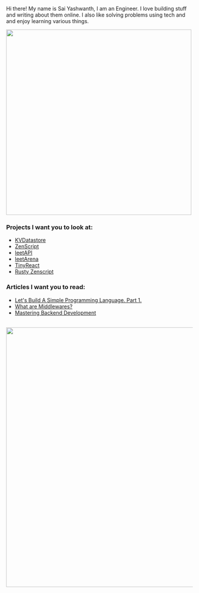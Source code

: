 Hi there! My name is Sai Yashwanth, I am an Engineer. I love building stuff and writing about them online. I also like solving problems using tech and and enjoy learning various things. 

<img src="https://user-images.githubusercontent.com/74038190/225813708-98b745f2-7d22-48cf-9150-083f1b00d6c9.gif" width="500">

### Projects I want you to look at:
* [KVDatastore](https://github.com/theyashwanthsai/KVDatastore)
* [ZenScript](https://github.com/theyashwanthsai/ZenScript) 
* [leetAPI](https://github.com/theyashwanthsai/leetAPI) 
* [leetArena](https://github.com/theyashwanthsai/leetArena)
* [TinyReact](https://github.com/theyashwanthsai/TinyReact)
* [Rusty Zenscript](https://github.com/theyashwanthsai/Rusty-ZenScript)


### Articles I want you to read:
* [Let's Build A Simple Programming Language. Part 1.](https://saiyashwanth.vercel.app/articles/language1)
* [What are Middlewares?](https://saiyashwanth.vercel.app/articles/middlewares)
* [Mastering Backend Development](https://saiyashwanth.vercel.app/articles/masteringbackend1)
<br>
<img src="https://user-images.githubusercontent.com/74038190/212284100-561aa473-3905-4a80-b561-0d28506553ee.gif" width="700">
